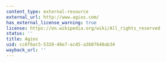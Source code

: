 ```yaml
---
content_type: external-resource
external_url: http://www.agios.com/
has_external_license_warning: true
license: https://en.wikipedia.org/wiki/All_rights_reserved
status: ''
title: Agios
uid: cc6f6ac5-5328-46e7-ac45-a3b07648ab34
wayback_url: ''
---
```

